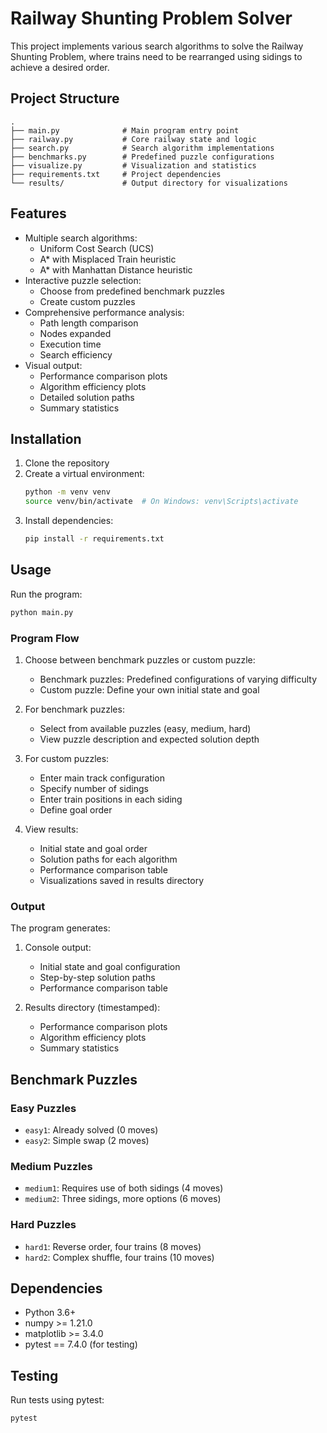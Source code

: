 # Railway Shunting Problem Solver

This project implements various search algorithms to solve the Railway Shunting Problem, where trains need to be rearranged using sidings to achieve a desired order.

## Project Structure

```
.
├── main.py              # Main program entry point
├── railway.py           # Core railway state and logic
├── search.py            # Search algorithm implementations
├── benchmarks.py        # Predefined puzzle configurations
├── visualize.py         # Visualization and statistics
├── requirements.txt     # Project dependencies
└── results/             # Output directory for visualizations
```

## Features

- Multiple search algorithms:
  - Uniform Cost Search (UCS)
  - A* with Misplaced Train heuristic
  - A* with Manhattan Distance heuristic
- Interactive puzzle selection:
  - Choose from predefined benchmark puzzles
  - Create custom puzzles
- Comprehensive performance analysis:
  - Path length comparison
  - Nodes expanded
  - Execution time
  - Search efficiency
- Visual output:
  - Performance comparison plots
  - Algorithm efficiency plots
  - Detailed solution paths
  - Summary statistics

## Installation

1. Clone the repository
2. Create a virtual environment:
   ```bash
   python -m venv venv
   source venv/bin/activate  # On Windows: venv\Scripts\activate
   ```
3. Install dependencies:
   ```bash
   pip install -r requirements.txt
   ```

## Usage

Run the program:
```bash
python main.py
```

### Program Flow

1. Choose between benchmark puzzles or custom puzzle:
   - Benchmark puzzles: Predefined configurations of varying difficulty
   - Custom puzzle: Define your own initial state and goal

2. For benchmark puzzles:
   - Select from available puzzles (easy, medium, hard)
   - View puzzle description and expected solution depth

3. For custom puzzles:
   - Enter main track configuration
   - Specify number of sidings
   - Enter train positions in each siding
   - Define goal order

4. View results:
   - Initial state and goal order
   - Solution paths for each algorithm
   - Performance comparison table
   - Visualizations saved in results directory

### Output

The program generates:
1. Console output:
   - Initial state and goal configuration
   - Step-by-step solution paths
   - Performance comparison table

2. Results directory (timestamped):
   - Performance comparison plots
   - Algorithm efficiency plots
   - Summary statistics

## Benchmark Puzzles

### Easy Puzzles
- `easy1`: Already solved (0 moves)
- `easy2`: Simple swap (2 moves)

### Medium Puzzles
- `medium1`: Requires use of both sidings (4 moves)
- `medium2`: Three sidings, more options (6 moves)

### Hard Puzzles
- `hard1`: Reverse order, four trains (8 moves)
- `hard2`: Complex shuffle, four trains (10 moves)

## Dependencies

- Python 3.6+
- numpy >= 1.21.0
- matplotlib >= 3.4.0
- pytest == 7.4.0 (for testing)

## Testing

Run tests using pytest:
```bash
pytest
```